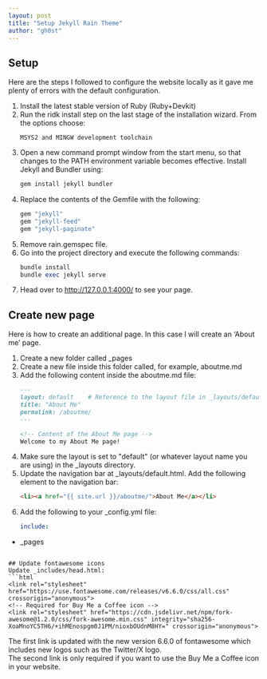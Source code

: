 ```yaml
---
layout: post
title: "Setup Jekyll Rain Theme"
author: "gh0st"
---
```

## Setup
Here are the steps I followed to configure the website locally as it gave me plenty of errors with the default configuration.
1. Install the latest stable version of Ruby (Ruby+Devkit)
2. Run the ridk install step on the last stage of the installation wizard. From the options choose:
   ```
   MSYS2 and MINGW development toolchain
   ```
3. Open a new command prompt window from the start menu, so that changes to the PATH environment variable becomes effective. Install Jekyll and Bundler using:
   ```ruby
   gem install jekyll bundler
   ```
4. Replace the contents of the Gemfile with the following:
   ```ruby
   gem "jekyll"
   gem "jekyll-feed"
   gem "jekyll-paginate"
   ```
5. Remove rain.gemspec file.
6. Go into the project directory and execute the following commands:
   ```ruby
   bundle install
   bundle exec jekyll serve
   ```
7. Head over to http://127.0.0.1:4000/ to see your page.

## Create new page
Here is how to create an additional page. In this case I will create an ‘About me’ page.
1. Create a new folder called _pages
2. Create a new file inside this folder called, for example, aboutme.md
3. Add the following content inside the aboutme.md file:
   ```markdown
   ---
   layout: default    # Reference to the layout file in _layouts/default.html
   title: "About Me"
   permalink: /aboutme/
   ---

   <!-- Content of the About Me page -->
   Welcome to my About Me page!
   ```
4. Make sure the layout is set to "default" (or whatever layout name you are using) in the _layouts directory.
5. Update the navigation bar at _layouts/default.html. Add the following element to the navigation bar:
   ```html
   <li><a href="{{ site.url }}/aboutme/">About Me</a></li>
   ```
6. Add the following to your _config.yml file:
   ```yml
   include:
  - _pages
   ```

## Update fontawesome icons
Update _includes/head.html:
```html
<link rel="stylesheet" href="https://use.fontawesome.com/releases/v6.6.0/css/all.css" crossorigin="anonymous">
<!-- Required for Buy Me a Coffee icon -->
<link rel="stylesheet" href="https://cdn.jsdelivr.net/npm/fork-awesome@1.2.0/css/fork-awesome.min.css" integrity="sha256-XoaMnoYC5TH6/+ihMEnospgm0J1PM/nioxbOUdnM8HY=" crossorigin="anonymous">
```
The first link is updated with the new version 6.6.0 of fontawesome which includes new logos such as the Twitter/X logo.  
The second link is only required if you want to use the Buy Me a Coffee icon in your website.

